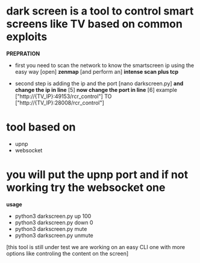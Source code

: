 # dark screen is a tool to control smart screens like TV based on common exploits

**PREPRATION**

* first you need to scan the network to know the smartscreen ip using the easy way 
[open] **zenmap** [and perform an] **intense scan plus tcp**

* second step is adding the ip and the port
[nano darkscreen.py] **and change the ip in line** [5] 
**now change the port in line** [6] example ["http://{TV_IP}:49153/rcr_control"] TO ["http://{TV_IP}:28008/rcr_control"]


# tool based on 

* upnp
* websocket

# you will put the upnp port and if not working try the websocket one

**usage**

* python3 darkscreen.py up 100
* python3 darkscreen.py down 0
* python3 darkscreen.py mute
* python3 darkscreen.py unmute


[this tool is still under test we are working on an easy CLI one with more options like controling the content on the screen]
